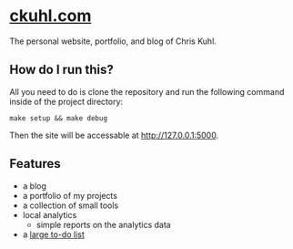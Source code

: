 # [ckuhl.com](https://ckuhl.com/)
The personal website, portfolio, and blog of Chris Kuhl.

## How do I run this?
All you need to do is clone the repository and run the following command
inside of the project directory:

    make setup && make debug

Then the site will be accessable at http://127.0.0.1:5000.


## Features
- a blog
- a portfolio of my projects
- a collection of small tools
- local analytics
	- simple reports on the analytics data
- a [large to-do list](TODO.md)
	
